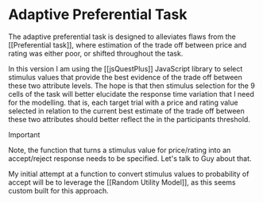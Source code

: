 # Adaptive Preferential Task

The adaptive preferential task is designed to alleviates flaws from the [[Preferential task]], where estimation of the trade off between price and rating was either poor, or shifted throughout the task.

In this version I am using the [[jsQuestPlus]] JavaScript library to select stimulus values that provide the best evidence of the trade off between these two attribute levels. The hope is that then stimulus selection for the 9 cells of the task will better elucidate the response time variation that I need for the modelling. that is, each target trial with a price and rating value selected in relation to the current best estimate of the trade off between these two attributes should better reflect the in the participants threshold.

>[!Important]
> Note, the function that turns a stimulus value for price/rating into an accept/reject response needs to be specified. Let's talk to Guy about that.

My initial attempt at a function to convert stimulus values to probability of accept will be to leverage the [[Random Utility Model]], as this seems custom built for this approach.